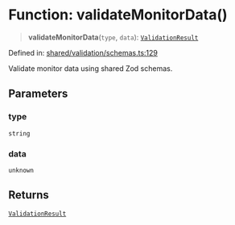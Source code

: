 # Function: validateMonitorData()

> **validateMonitorData**(`type`, `data`): [`ValidationResult`](../interfaces/ValidationResult.md)

Defined in: [shared/validation/schemas.ts:129](https://github.com/Nick2bad4u/Uptime-Watcher/blob/2a45eeb1723f8f7089001af2c92aa07d82dfe7e4/shared/validation/schemas.ts#L129)

Validate monitor data using shared Zod schemas.

## Parameters

### type

`string`

### data

`unknown`

## Returns

[`ValidationResult`](../interfaces/ValidationResult.md)
